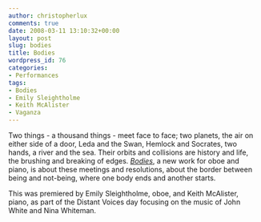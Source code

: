 ```yaml
---
author: christopherlux
comments: true
date: 2008-03-11 13:10:32+00:00
layout: post
slug: bodies
title: Bodies
wordpress_id: 76
categories:
- Performances
tags:
- Bodies
- Emily Sleightholme
- Keith McAlister
- Vaganza
---
```


Two things - a thousand things - meet face to face; two planets, the air on either side of a door, Leda and the Swan, Hemlock and Socrates, two hands, a river and the sea. Their orbits and collisions are history and life, the brushing and breaking of edges. [_Bodies_](http://www.chrisswithinbank.net/2008/03/bodies-2/), a new work for oboe and piano, is about these meetings and resolutions, about the border between being and not-being, where one body ends and another starts.

This was premiered by Emily Sleightholme, oboe, and Keith McAlister, piano, as part of the Distant Voices day focusing on the music of John White and Nina Whiteman.
